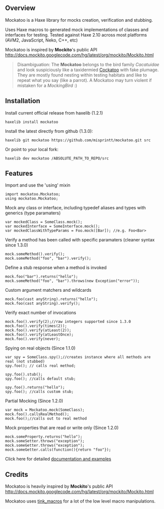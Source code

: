 ## Overview

Mockatoo is a Haxe library for mocks creation, verification and stubbing.

Uses Haxe macros to generated mock implementations of classes and interfaces for testing.
Tested against Haxe 2.10 across most platforms (AVM2, JavaScript, Neko, C++, etc)

Mockatoo is inspired by **Mockito**'s public API <http://docs.mockito.googlecode.com/hg/latest/org/mockito/Mockito.html>


> Disambiguation: The **Mockatoo** belongs to the bird family *Cacatuidae* and look suspiciously like a taxidermied [Cockatoo](http://en.wikipedia.org/wiki/Cockatoo) with fake plumage. They are mostly found nesting within testing habitats and like  to repeat what you say (like a parrot). A Mockatoo may turn violent if mistaken for a *MockingBird* :)


## Installation

Install current official release from haxelib (1.2.1)

	haxelib install mockatoo

Install the latest directly from github (1.3.0):

	haxelib git mockatoo https://github.com/misprintt/mockatoo.git src

Or point to your local fork:

	haxelib dev mockatoo /ABSOLUTE_PATH_TO_REPO/src


## Features

Import and use the 'using' mixin

	import mockatoo.Mockatoo;
	using mockatoo.Mockatoo;

Mock any class or interface, including typedef aliases and types with generics (type paramaters)

	var mockedClass = SomeClass.mock();
	var mockedInterface = SomeInterface.mock();
	var mockedClassWithTypeParams = Foo.mock([Bar]); //e.g. Foo<Bar>

Verify a method has been called with specific paramaters (cleaner syntax since 1.3.0)

	mock.someMethod().verify();
	mock.someMethod("foo", "bar").verify();

Define a stub response when a method is invoked

	mock.foo("bar").returns("hello");
	mock.someMethod("foo", "bar").throws(new Exception("error"));

Custom argument matchers and wildcards

	mock.foo(cast anyString).returns("hello");
	mock.foo(cast anyString).verify();

Verify exact number of invocations 

	mock.foo().verify(2);//raw integers supported since 1.3.0
	mock.foo().verify(times(2));
	mock.foo().verify(atLeast(2));
	mock.foo().verify(atLeastOnce);
	mock.foo().verify(never);

Spying on real objects (Since 1.1.0)

	var spy = SomeClass.spy();//creates instance where all methods are real (not stubbed)
	spy.foo(); // calls real method;
	
	spy.foo().stub();
	spy.foo(); //calls default stub;
	
	spy.foo().returns("hello");
	spy.foo(); //calls custom stub;


Partial Mocking (Since 1.2.0)

	var mock = Mockatoo.mock(SomeClass);
	mock.foo().callsRealMethod();
	mock.foo();//calls out to real method


Mock properties that are read or write only (Since 1.2.0)

	mock.someProperty.returns("hello");
	mock.someSetter.throws("exception");
	mock.someGetter.throws("exception");
	mock.someGetter.calls(function(){return "foo"});


Click here for detailed [documentation and examples](http://github.com/misprintt/mockatoo/wiki/Developer-Guide)

## Credits

Mockatoo is heavily inspired by **Mockito**'s public API <http://docs.mockito.googlecode.com/hg/latest/org/mockito/Mockito.html>

Mockatoo uses [tink_macros](https://github.com/back2dos/tinkerbell) for a lot of the low level macro manipulations.